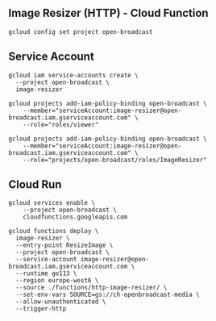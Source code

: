 ## Image Resizer (HTTP) - Cloud Function

```shell
gcloud config set project open-broadcast
```




## Service Account

```shell script
gcloud iam service-accounts create \
  --project open-broadcast \
  image-resizer
```

```shell script
gcloud projects add-iam-policy-binding open-broadcast \
    --member="serviceAccount:image-resizer@open-broadcast.iam.gserviceaccount.com" \
    --role="roles/viewer"

gcloud projects add-iam-policy-binding open-broadcast \
    --member="serviceAccount:image-resizer@open-broadcast.iam.gserviceaccount.com" \
    --role="projects/open-broadcast/roles/ImageResizer"
```


## Cloud Run

```shell script
gcloud services enable \
    --project open-broadcast \
    cloudfunctions.googleapis.com
```

```shell script
gcloud functions deploy \
  image-resizer \
  --entry-point ResizeImage \
  --project open-broadcast \
  --service-account image-resizer@open-broadcast.iam.gserviceaccount.com \
  --runtime go113 \
  --region europe-west6 \
  --source ./functions/http-image-resizer/ \
  --set-env-vars SOURCE=gs://ch-openbroadcast-media \
  --allow-unauthenticated \
  --trigger-http
```
